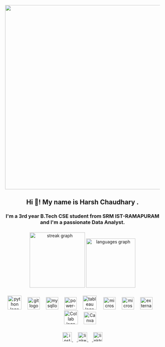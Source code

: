 <img src="https://github.com/HarshChaudhary1312/HarshChaudhary1312/blob/main/Portfolio%20Banner%20Git.gif?raw=true" height="600">
<h2 align="center">Hi 👋! My name is Harsh Chaudhary .</h2>

###

<h3 align="center">I'm a 3rd year B.Tech CSE student from SRM IST-RAMAPURAM and I'm a passionate Data Analyst.</h3>

###

<div align="center">
  <img src="https://streak-stats.demolab.com?user=HarshChaudhary1312&locale=en&mode=daily&theme=merko&hide_border=true&border_radius=5" height="180" alt="streak graph"  />
  <img src="https://github-readme-stats.vercel.app/api/top-langs?username=HarshChaudhary1312&locale=en&hide_title=false&layout=compact&card_width=320&langs_count=3&theme=merko&hide_border=true" height="160" alt="languages graph"  />
</div>

###

<div align="center">
  <img src="https://cdn.jsdelivr.net/gh/devicons/devicon@latest/icons/python/python-original-wordmark.svg" height="45" alt="python logo"  />
  <img width="12" />
  <img src="https://cdn.jsdelivr.net/gh/devicons/devicon@latest/icons/git/git-original.svg" height="40" alt="git logo"  />
  <img width="12" />
  <img src="https://cdn.jsdelivr.net/gh/devicons/devicon@latest/icons/mysql/mysql-original.svg" height="40" alt="mysqllogo"  />
  <img width="12" />
  <img src="https://img.icons8.com/fluency/240/power-bi-2021.png" alt="power-bi-2021" height="40"   />
  <img width="12" />
  <img src="https://logos-world.net/wp-content/uploads/2021/10/Tableau-Logo.png" height="45" alt="tableau logo"  />
  <img width="14" />
  <img src="https://img.icons8.com/fluency/240/microsoft-excel-2019.png" alt="microsoft-excel-2019" height="40"  />
  <img width="12" />
  <img src="https://img.icons8.com/fluency/240/microsoft-powerpoint-2019.png" alt="microsoft-powerpoint-2019" height="40" />
  <img width="12" />
  <img src="https://img.icons8.com/external-tal-revivo-color-tal-revivo/100/external-project-jupyter-a-nonprofit-organization-created-to-open-source-software-logo-color-tal-revivo.png" 
   alt="external-project-jupyter-a-nonprofit-organization-created-to-open-source-software-logo-color-tal-revivo" height="40" />
  <img width="12" />
  <img src="https://colab.research.google.com/img/colab_favicon_256px.png" height="45" alt="Collab logo"  />
  <img width="12" />
  <img src="https://cdn.jsdelivr.net/gh/devicons/devicon@latest/icons/canva/canva-original.svg" height="40" alt="Canva logo"  />
  <img width="12" />
  

</div>

###

<div align="center">
  <a href="https://www.instagram.com/harsh_.1312/" target="_blank">
    <img src="https://img.shields.io/static/v1?message=Instagram&logo=instagram&label=&color=E4405F&logoColor=white&labelColor=&style=for-the-badge" height="30" alt="instagram logo"  />
    <img width="12" />
  </a>
  <a href="https://www.linkedin.com/in/harsh-chaudhary-28389a248/" target="_blank">
    <img src="https://img.shields.io/static/v1?message=LinkedIn&logo=linkedin&label=&color=0077B5&logoColor=white&labelColor=&style=for-the-badge" height="30" alt="linkedin logo"  />
    <img width="12"
  </a>
  <a href="https://linktr.ee/harsh_1312" target="_blank">
    <img src="https://img.shields.io/static/v1?message=Linktree&logo=linktree&label=&color=1de9b6&logoColor=black&labelColor=&style=for-the-badge" height="30" alt="linktree logo"  />
  </a>
</div>

